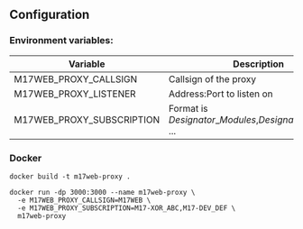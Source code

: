 
## Configuration

### Environment variables:
| Variable | Description                                                      | Default                 |
| -------- |------------------------------------------------------------------|-------------------------|
| M17WEB_PROXY_CALLSIGN | Callsign of the proxy                                            | M17WEB                  |
| M17WEB_PROXY_LISTENER | Address:Port to listen on                                        | 0.0.0.0:3000            |
| M17WEB_PROXY_SUBSCRIPTION | Format is *Designator*\_*Modules*\,*Designator*\_*Modules*\, ... | M17-XOR_ABC,M17-DEV_DEF | 

### Docker
```
docker build -t m17web-proxy .

docker run -dp 3000:3000 --name m17web-proxy \
  -e M17WEB_PROXY_CALLSIGN=M17WEB \
  -e M17WEB_PROXY_SUBSCRIPTION=M17-XOR_ABC,M17-DEV_DEF \
  m17web-proxy
```
